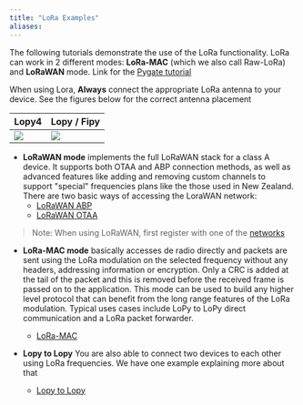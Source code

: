 ```yaml
---
title: "LoRa Examples"
aliases:
---
```


The following tutorials demonstrate the use of the LoRa functionality. LoRa can work in 2 different modes: **LoRa-MAC** (which we also call Raw-LoRa) and **LoRaWAN** mode. Link for the [Pygate tutorial](/tutorials/expansionboards/pygate/)

When using Lora, **Always** connect the appropriate LoRa antenna to your device. See the figures below for the correct antenna placement

| Lopy4 | Lopy / Fipy |
|:---|:---|
| ![](/gitbook/assets/lora_sigfox_pigtail_lopy4.png) |  ![](/gitbook/assets/lora_pigtail_lopy.png)|

* **LoRaWAN mode** implements the full LoRaWAN stack for a class A device. It supports both OTAA and ABP connection methods, as well as advanced features like adding and removing custom channels to support "special" frequencies plans like the those used in New Zealand. There are two basic ways of accessing the LoraWAN network:
    * [LoRaWAN ABP](../lora/lorawan-abp/)
    * [LoRaWAN OTAA](../lora/lorawan-otaa/)
>Note: When using LoRaWAN, first register with one of the [networks](/gettingstarted/registration/lora/)

* **LoRa-MAC mode** basically accesses de radio directly and packets are sent using the LoRa modulation on the selected frequency without any headers, addressing information or encryption. Only a CRC is added at the tail of the packet and this is removed before the received frame is passed on to the application. This mode can be used to build any higher level protocol that can benefit from the long range features of the LoRa modulation. Typical uses cases include LoPy to LoPy direct communication and a LoRa packet forwarder.
    * [LoRa-MAC](../lora/lora-mac/)


* **Lopy to Lopy** You are also able to connect two devices to each other using LoRa frequencies. We have one example explaining more about that
    * [Lopy to Lopy](../lora/module-module/)

